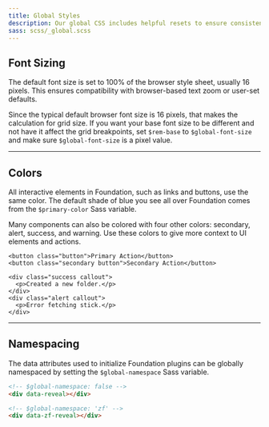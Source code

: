 ```yaml
---
title: Global Styles
description: Our global CSS includes helpful resets to ensure consistent styling across browsers.
sass: scss/_global.scss
---
```


## Font Sizing

The default font size is set to 100% of the browser style sheet, usually 16 pixels. This ensures compatibility with browser-based text zoom or user-set defaults.

Since the typical default browser font size is 16 pixels, that makes the calculation for grid size. If you want your base font size to be different and not have it affect the grid breakpoints, set `$rem-base` to `$global-font-size` and make sure `$global-font-size` is a pixel value.

---

## Colors

All interactive elements in Foundation, such as links and buttons, use the same color. The default shade of blue you see all over Foundation comes from the `$primary-color` Sass variable.

Many components can also be colored with four other colors: secondary, alert, success, and warning. Use these colors to give more context to UI elements and actions.

```html_example
<button class="button">Primary Action</button>
<button class="secondary button">Secondary Action</button>
```

```html_example
<div class="success callout">
  <p>Created a new folder.</p>
</div>
<div class="alert callout">
  <p>Error fetching stick.</p>
</div>
```

---

## Namespacing

The data attributes used to initialize Foundation plugins can be globally namespaced by setting the `$global-namespace` Sass variable.

```html
<!-- $global-namespace: false -->
<div data-reveal></div>

<!-- $global-namespace: 'zf' -->
<div data-zf-reveal></div>
```
